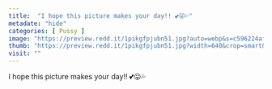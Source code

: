 ```yaml
---
title:  "I hope this picture makes your day!! 💕😛💦"
metadate: "hide"
categories: [ Pussy ]
image: "https://preview.redd.it/1pikgfpjubn51.jpg?auto=webp&s=c596224aff6ed4dee376f69c7887c064b1d912b1"
thumb: "https://preview.redd.it/1pikgfpjubn51.jpg?width=640&crop=smart&auto=webp&s=1d6c996dad9ee4c5566bf83f78d9748f4c877f36"
visit: ""
---
```

I hope this picture makes your day!! 💕😛💦
